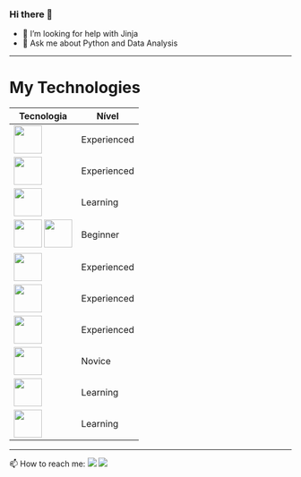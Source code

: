 ### Hi there 👋

<!--
**Rodrigolsantoswk/Rodrigolsantoswk** is a ✨ _special_ ✨ repository because its `README.md` (this file) appears on your GitHub profile.

Here are some ideas to get you started:

- 🔭 I’m currently working on Continental Tires
- 🌱 I’m currently learning API's Restfull with Python
<!--- 👯 I’m looking to collaborate on ...-->
- 🤔 I’m looking for help with Jinja
- 💬 Ask me about Python and Data Analysis
<hr>
<h1>My Technologies</h1>
<table>
  <thead>
    <tr>
      <th>Tecnologia</th>
      <th>Nível</th>
    </tr>
  </thead>
  <tbody>
    <tr>
      <td><img src="https://cdn.iconscout.com/icon/free/png-256/python-2752092-2284909.png" height="50"></td>
      <td>Experienced</td> 
    </tr>
    <tr>
      <td><img src="https://cdn.iconscout.com/icon/free/png-256/java-60-1174953.png" height="50"></td>
      <td>Experienced</td>
    </tr>
    <tr>
      <td><img src="https://cdn.iconscout.com/icon/free/png-256/javascript-2038874-1720087.png" height="50"></td>
      <td>Learning</td>
    </tr>
    <tr>
      <td><img src="https://cdn.iconscout.com/icon/free/png-256/html5-40-1175193.png" height="50">
        <img src="https://cdn.iconscout.com/icon/free/png-256/css3-11-1175239.png" height="50">
      </td>
      <td>Beginner</td>
    </tr>
    <tr>
      <td><img src="https://wyday.com/images/lm/langs/vba.1.svg" height="50"></td>
      <td>Experienced</td>
    </tr>
    <tr>
      <td><img src="https://cdn.iconscout.com/icon/free/png-256/power-bi-285209.png" height="50"></td>
      <td>Experienced</td>
    </tr>
    <tr>
      <td><img src="https://img.icons8.com/color/48/000000/microsoft-sql-server.png" height="50"></td>
      <td>Experienced</td>
    </tr>
    <tr>
      <td><img src="https://img.icons8.com/color/48/000000/postgreesql.png" height="50"></td>
      <td>Novice</td>
    </tr>
    <tr>
      <td><img src="https://cdn.freebiesupply.com/logos/large/2x/mysql-5-logo-png-transparent.png" height="50"></td>
      <td>Learning</td>
    </tr>
    <tr>
      <td><img src="https://dwglogo.com/wp-content/uploads/2018/03/SQLite_Vector_logo.png" height="50"></td>
      <td>Learning</td>
    </tr>
  </tbody>
</table>
<hr>
📫 How to reach me: <a href="https://www.linkedin.com/in/rodrigolsantoswk/"><img src="https://camo.githubusercontent.com/c00f87aeebbec37f3ee0857cc4c20b21fefde8a96caf4744383ebfe44a47fe3f/68747470733a2f2f696d672e736869656c64732e696f2f62616467652f2d4c696e6b6564496e2d2532333030373742353f7374796c653d666f722d7468652d6261646765266c6f676f3d6c696e6b6564696e266c6f676f436f6c6f723d7768697465"/></a> 
<a href="mailto:limasrodrigowk@gmail.com"><img src="https://camo.githubusercontent.com/927d6b3961fa048ff7303daf291cb5869dfa25018997cf8c1373c2f6a85b1458/68747470733a2f2f696d672e736869656c64732e696f2f62616467652f2d476d61696c2d2532333333333f7374796c653d666f722d7468652d6261646765266c6f676f3d676d61696c266c6f676f436f6c6f723d7768697465"/></a>
